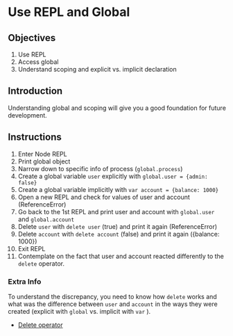 # Use REPL and Global

## Objectives

1. Use REPL
2. Access global
3. Understand scoping and explicit vs. implicit declaration

## Introduction

Understanding global and scoping will give you a good foundation for future development.

## Instructions

1. Enter Node REPL
1. Print global object
1. Narrow down to specific info of process (`global.process`)
1. Create a global variable `user` explicitly with `global.user = {admin: false}`
2. Create a global variable implicitly with `var account = {balance: 1000}` 
3. Open a new REPL and check for values of user and account (ReferenceError)
2. Go back to the 1st REPL and print user and account with `global.user` and `global.account`
3. Delete `user` with `delete user` (true) and print it again (ReferenceError)
4. Delete `account` with `delete account` (false) and print it again ({balance: 1000})
3. Exit REPL
4. Contemplate on the fact that user and account reacted differently to the `delete` operator. 


### Extra Info

To understand the discrepancy, you need to know how `delete` works and what was the difference between `user` and `account` in the ways they were created (explicit with `global` vs. implicit with `var` ).

* [Delete operator](https://developer.mozilla.org/en-US/docs/Web/JavaScript/Reference/Operators/delete)

